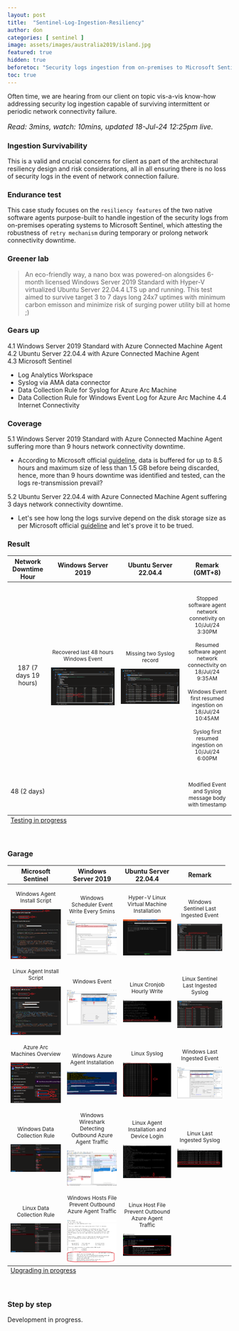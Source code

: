 ```yaml
---
layout: post
title:  "Sentinel-Log-Ingestion-Resiliency"
author: don
categories: [ sentinel ]
image: assets/images/australia2019/island.jpg
featured: true
hidden: true
beforetoc: "Security logs ingestion from on-premises to Microsoft Sentinel."
toc: true
---
```


Often time, we are hearing from our client on topic vis-a-vis know-how addressing security log ingestion capable of surviving intermittent or periodic network connectivity failure.
<p style="font-size:16px; font-style:italic;">Read: 3mins, watch: 10mins, updated 18-Jul-24 12:25pm live.</p>

### Ingestion Survivability
This is a valid and crucial concerns for client as part of the architectural resiliency design and risk considerations, all in all ensuring there is no loss of security logs in the event of network connection failure.

### Endurance test
This case study focuses on the `resiliency features` of the two native software agents purpose-built to handle ingestion of the security logs from on-premises operating systems to Microsoft Sentinel, which attesting the robustness of `retry mechanism` during temporary or prolong network connectivity downtime.

### Greener lab
> An eco-friendly way, a nano box was powered-on alongsides 6-month licensed Windows Server 2019 Standard with Hyper-V virtualized Ubuntu Server 22.04.4 LTS up and running. This test aimed to survive target 3 to 7 days long 24x7 uptimes with minimum carbon emisson and minimize risk of surging power utility bill at home ;)

### Gears up
4.1 Windows Server 2019 Standard with Azure Connected Machine Agent<br>
4.2 Ubuntu Server 22.04.4 with Azure Connected Machine Agent<br>
4.3 Microsoft Sentinel<br>
  + Log Analytics Workspace
  + Syslog via AMA data connector
  + Data Collection Rule for Syslog for Azure Arc Machine
  + Data Collection Rule for Windows Event Log for Azure Arc Machine
4.4 Internet Connectivity<br>

### Coverage
5.1 Windows Server 2019 Standard with Azure Connected Machine Agent suffering more than 9 hours network connectivity downtime.<br>
  + According to Microsoft official <a href="https://learn.microsoft.com/en-us/troubleshoot/azure/azure-monitor/log-analytics/windows-agents/mma-troubleshoot-basics#frequently-asked-questions-faq">guideline</a>, data is buffered for up to 8.5 hours and maximum size of less than 1.5 GB before being discarded, hence, more than 9 hours downtime was identified and tested, can the logs re-transmission prevail?
    
5.2 Ubuntu Server 22.04.4 with Azure Connected Machine Agent suffering 3 days network connectivity downtime.<br>
  + Let's see how long the logs survive depend on the disk storage size as per Microsoft official <a href="https://learn.microsoft.com/en-us/azure/azure-monitor/agents/azure-monitor-agent-troubleshoot-linux-vm-rsyslog#:~:text=Azure%20Monitor%20Agent%20uses%20local%20persistency%20by%20default
 ">guideline</a> and let's prove it to be trued.

### Result
<table class="blueTable">
<thead>
<tr align="center">
<th>Network Downtime Hour</th>
<th>Windows Server 2019</th>
<th>Ubuntu Server 22.04.4</th>
<th>Remark  (GMT+8)</th>
</tr>
</thead>
<tfoot>
<tr>
<td colspan="4" align="left">
<div class="links"><a class="active" href="javascript:alert('2nd phase ETA 27 July 2024!');">Testing in progress</a></div>
</td>
</tr>
</tfoot>
<tbody align="center">
<tr>
<td>187 (7 days 19 hours)</td>
<td><p style="font-size:12px;">Recovered last 48 hours Windows Event</p><img src="/assets/images/logingest/EventEightDaysMissing.png"></td>
<td><p style="font-size:12px;">Missing two Syslog record</p><img src="/assets/images/logingest/SyslogTwoRecordsMissing.png"></td>
<td><p style="font-size:12px;"><br>Stopped software agent network connetivity on 10/Jul/24 3:30PM<br><br>Resumed software agent network connectivity on 18/Jul/24 9:35AM<br><br>Windows Event first resumed ingestion on 18/Jul/24 10:45AM<br><br>Syslog first resumed ingestion on 10/Jul/24 6:00PM</p></td>
</tr>
<tr>
<td>48 (2 days)</td>
<td></td>
<td></td>
<td><p style="font-size:12px;"><br>Modified Event and Syslog message body with timestamp</p></td>
</tr>
</tbody>
</table><br>

### Garage
<table class="blueTable">
<thead>
<tr align="center">
<th>Microsoft Sentinel</th>
<th>Windows Server 2019</th>
<th>Ubuntu Server 22.04.4</th>
<th>Remark</th>
</tr>
</thead>
<tfoot>
<tr>
<td colspan="4" align="left">
<div class="links"><a class="active" href="javascript:alert('Garage always in innovating mode!');">Upgrading in progress</a></div>
</td>
</tr>
</tfoot>
<tbody align="center">
<tr>
<td><p style="font-size:12px;">Windows Agent Install Script</p><img src="/assets/images/logingest/AzureArcAgentInstallationWindows.png"></td>
<td><p style="font-size:12px;">Windows Scheduler Event Write Every 5mins</p><img src="/assets/images/logingest/Scheduler5minWrite.png"></td>
<td><p style="font-size:12px;">Hyper-V Linux Virtual Machine Installation</p><img src="/assets/images/logingest/HyperVLinuxInstallation.png"></td>
<td><p style="font-size:12px;">Windows Sentinel Last Ingested Event</p><img src="/assets/images/logingest/KQLWindowsEvents.png"></td>
</tr>
<tr>
<td><p style="font-size:12px;">Linux Agent Install Script</p><img src="/assets/images/logingest/AzureArcAgentInstallationLinux.png"></td>
<td><p style="font-size:12px;">Windows Event</p><img src="/assets/images/logingest/WindowsEvent.png"></td>
<td><p style="font-size:12px;">Linux Cronjob Hourly Write</p><img src="/assets/images/logingest/LinuxCronjob1hourWrite.png"></td>
<td><p style="font-size:12px;">Linux Sentinel Last Ingested Syslog</p><img src="/assets/images/logingest/KQLSyslogs.png"></td>
<td></td>
</tr>
<tr>
<td><p style="font-size:12px;">Azure Arc Machines Overview</p><img src="/assets/images/logingest/AzureArcMachinesView.png"></td>
<td><p style="font-size:12px;">Windows Azure Agent Installation</p><img src="/assets/images/logingest/WindowsAzureAgentInstallation.png"></td>
<td><p style="font-size:12px;">Linux Syslog</p><img src="/assets/images/logingest/LinuxSyslog.png"></td>
<td><p style="font-size:12px;">Windows Last Ingested Event</p><img src="/assets/images/logingest/WindowsEventLive.png"></td>
</tr>
<tr>
<td><p style="font-size:12px;">Windows Data Collection Rule</p><img src="/assets/images/logingest/AzureDCRWindows.png"></td>
<td><p style="font-size:12px;">Windows Wireshark Detecting Outbound Azure Agent Traffic</p><img src="/assets/images/logingest/WindowsWiresharkDetectOutboundAzureTraffic.png"></td>
<td><p style="font-size:12px;">Linux Agent Installation and Device Login</p><img src="/assets/images/logingest/LinuxAzureAgentInstallation.png"></td>
<td><p style="font-size:12px;">Linux Last Ingested Syslog</p><img src="/assets/images/logingest/LinuxSyslogLive.png"></td>
</tr>
<tr>
<td><p style="font-size:12px;">Linux Data Collection Rule</p><img src="/assets/images/logingest/AzureDCRLinux.png"></td>
<td><p style="font-size:12px;">Windows Hosts File Prevent Outbound Azure Agent Traffic</p><img src="/assets/images/logingest/WindowsHostsFileBlockAccess.png"></td>
<td><p style="font-size:12px;">Linux Host File Prevent Outbound Azure Agent Traffic</p><img src="/assets/images/logingest/LinuxHostsFileBlockAccess.png"></td>
<td></td>
</tr>  
</tbody>
</table><br>

### Step by step
Development in progress.
